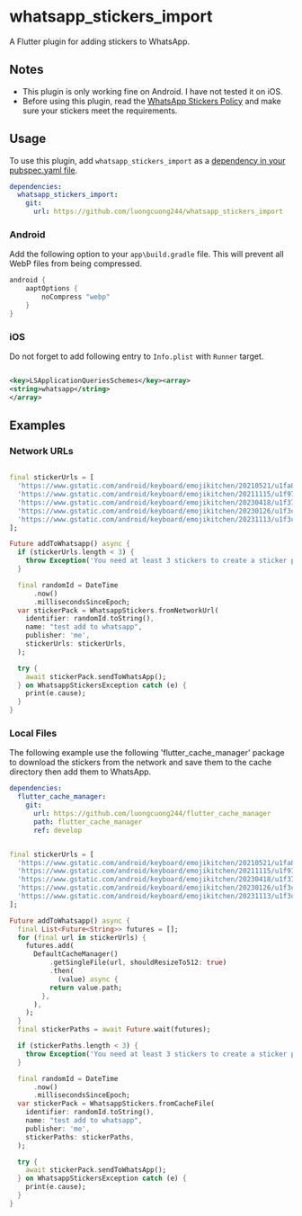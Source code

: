 # whatsapp_stickers_import

A Flutter plugin for adding stickers to WhatsApp.

## Notes

* This plugin is only working fine on Android. I have not tested it on iOS.
* Before using this plugin, read
  the [WhatsApp Stickers Policy](https://github.com/WhatsApp/stickers/blob/main/Android/README.md#sticker-art-and-app-requirements)
  and make sure your stickers meet the requirements.

## Usage

To use this plugin, add `whatsapp_stickers_import` as
a [dependency in your pubspec.yaml file](https://flutter.io/platform-plugins/).

```yaml
dependencies:
  whatsapp_stickers_import:
    git:
      url: https://github.com/luongcuong244/whatsapp_stickers_import
```

### Android

Add the following option to your `app\build.gradle` file. This will prevent all WebP files from
being compressed.

```gradle
android {
    aaptOptions {
        noCompress "webp"
    }
}
```

### iOS

Do not forget to add following entry to ```Info.plist``` with ```Runner``` target.

```xml

<key>LSApplicationQueriesSchemes</key><array>
<string>whatsapp</string>
</array>
```

## Examples

### Network URLs

```dart

final stickerUrls = [
  'https://www.gstatic.com/android/keyboard/emojikitchen/20210521/u1fa84/u1fa84_u1fa84.png',
  'https://www.gstatic.com/android/keyboard/emojikitchen/20211115/u1f979/u1f979_u1fa84.png',
  'https://www.gstatic.com/android/keyboard/emojikitchen/20230418/u1f37d-ufe0f/u1f37d-ufe0f_u1f33a.png',
  'https://www.gstatic.com/android/keyboard/emojikitchen/20230126/u1f3c0/u1f3c0_u1f4af.png',
  'https://www.gstatic.com/android/keyboard/emojikitchen/20231113/u1f3c0/u1f3c0_u1f331.png',
];

Future addToWhatsapp() async {
  if (stickerUrls.length < 3) {
    throw Exception('You need at least 3 stickers to create a sticker pack.');
  }

  final randomId = DateTime
      .now()
      .millisecondsSinceEpoch;
  var stickerPack = WhatsappStickers.fromNetworkUrl(
    identifier: randomId.toString(),
    name: "test add to whatsapp",
    publisher: 'me',
    stickerUrls: stickerUrls,
  );

  try {
    await stickerPack.sendToWhatsApp();
  } on WhatsappStickersException catch (e) {
    print(e.cause);
  }
}

```

### Local Files

The following example use the following 'flutter_cache_manager' package to download the stickers
from the network and save them to the cache directory then add them to WhatsApp.

```yaml
dependencies:
  flutter_cache_manager:
    git:
      url: https://github.com/luongcuong244/flutter_cache_manager
      path: flutter_cache_manager
      ref: develop
```

```dart

final stickerUrls = [
  'https://www.gstatic.com/android/keyboard/emojikitchen/20210521/u1fa84/u1fa84_u1fa84.png',
  'https://www.gstatic.com/android/keyboard/emojikitchen/20211115/u1f979/u1f979_u1fa84.png',
  'https://www.gstatic.com/android/keyboard/emojikitchen/20230418/u1f37d-ufe0f/u1f37d-ufe0f_u1f33a.png',
  'https://www.gstatic.com/android/keyboard/emojikitchen/20230126/u1f3c0/u1f3c0_u1f4af.png',
  'https://www.gstatic.com/android/keyboard/emojikitchen/20231113/u1f3c0/u1f3c0_u1f331.png',
];

Future addToWhatsapp() async {
  final List<Future<String>> futures = [];
  for (final url in stickerUrls) {
    futures.add(
      DefaultCacheManager()
          .getSingleFile(url, shouldResizeTo512: true)
          .then(
            (value) async {
          return value.path;
        },
      ),
    );
  }
  final stickerPaths = await Future.wait(futures);

  if (stickerPaths.length < 3) {
    throw Exception('You need at least 3 stickers to create a sticker pack.');
  }

  final randomId = DateTime
      .now()
      .millisecondsSinceEpoch;
  var stickerPack = WhatsappStickers.fromCacheFile(
    identifier: randomId.toString(),
    name: "test add to whatsapp",
    publisher: 'me',
    stickerPaths: stickerPaths,
  );

  try {
    await stickerPack.sendToWhatsApp();
  } on WhatsappStickersException catch (e) {
    print(e.cause);
  }
}

```

